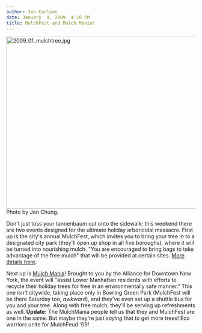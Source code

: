 ```yaml
---
author: Jen Carlson
date: January  9, 2009  4:10 PM
title: MulchFest and Mulch Mania!
---
```


<p><span class="mt-enclosure mt-enclosure-image" style="display: inline;"> <img alt="2009_01_mulchtree.jpg" src="https://web.archive.org/web/20120122213829im_/http://gothamist.com/attachments/jen/2009_01_mulchtree.jpg" width="640" height="459" class="image-none"> </span><br>
<span class="photo_caption">Photo by Jen Chung.</span></p>

<p>Don&apos;t just toss your tannenbaum out onto the sidewalk; this weekend there are two events designed for the ultimate holiday arboricidal massacre. First up is the city&apos;s annual MulchFest, which invites you to bring your tree in to a designated city park (they&apos;ll open up shop in all five boroughs), where it will be turned into nourishing mulch. &quot;You are encouraged to bring bags to take advantage of the free mulch&quot; that will be provided at certain sites. <a href="https://web.archive.org/web/20120122213829/http://www.nycgovparks.org/services/mulchfest/mulchfest.html">More details here</a>.</p>

<p>Next up is <a href="https://web.archive.org/web/20120122213829/http://www.downtownny.com/news?nid=155">Mulch Mania</a>! Brought to you by the Alliance for Downtown New York, the event will &quot;assist Lower Manhattan residents with efforts to recycle their holiday trees for free in an environmentally safe manner.&quot; This one <em>isn&apos;t</em> citywide, taking place only in Bowling Green Park (MulchFest will be there Saturday too, <em>awkward</em>), and they&apos;ve even set up a shuttle bus for you and your tree. Along with free mulch, they&apos;ll be serving up refreshments as well. <strong>Update:</strong> The MulchMania people tell us that they and MulchFest are one in the same. But maybe they&apos;re just <em>saying</em> that to get more trees! Eco warriors unite for MulchFeud &apos;09!</p>